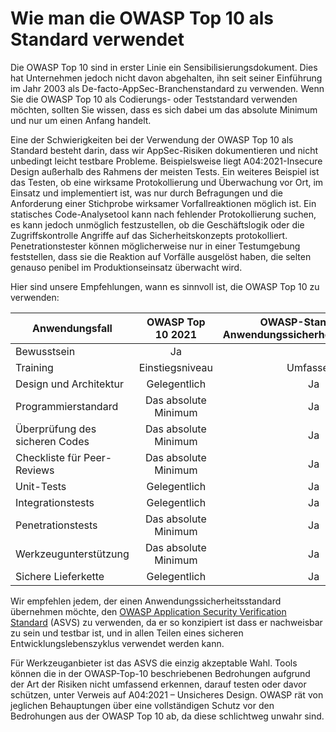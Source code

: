 # Wie man die OWASP Top 10 als Standard verwendet

Die OWASP Top 10 sind in erster Linie ein Sensibilisierungsdokument. Dies hat Unternehmen jedoch nicht davon abgehalten, ihn seit seiner Einführung im Jahr 2003 als De-facto-AppSec-Branchenstandard zu verwenden. Wenn Sie die OWASP Top 10 als Codierungs- oder Teststandard verwenden möchten, sollten Sie wissen, dass es sich dabei um das absolute Minimum und nur um einen Anfang handelt.

Eine der Schwierigkeiten bei der Verwendung der OWASP Top 10 als Standard besteht darin, dass wir AppSec-Risiken dokumentieren und nicht unbedingt leicht testbare Probleme. Beispielsweise liegt A04:2021-Insecure Design außerhalb des Rahmens der meisten Tests. Ein weiteres Beispiel ist das Testen, ob eine wirksame Protokollierung und Überwachung vor Ort, im Einsatz und implementiert ist, was nur durch Befragungen und die Anforderung einer Stichprobe wirksamer Vorfallreaktionen möglich ist. Ein statisches Code-Analysetool kann nach fehlender Protokollierung suchen, es kann jedoch unmöglich festzustellen, ob die Geschäftslogik oder die Zugriffskontrolle Angriffe auf das Sicherheitskonzepts protokolliert. Penetrationstester können möglicherweise nur in einer Testumgebung feststellen, dass sie die Reaktion auf Vorfälle ausgelöst haben, die selten genauso penibel im Produktionseinsatz überwacht wird.

Hier sind unsere Empfehlungen, wann es sinnvoll ist, die OWASP Top 10 zu verwenden:

| Anwendungsfall | OWASP Top 10 2021 | OWASP-Standard zur Anwendungssicherheitsüberprüfung |
|-------------------------|:-------------------:|:--------------------------------------------------:|
| Bewusstsein | Ja | |
| Training | Einstiegsniveau | Umfassend |
| Design und Architektur | Gelegentlich | Ja |
| Programmierstandard | Das absolute Minimum | Ja |
| Überprüfung des sicheren Codes | Das absolute Minimum | Ja |
| Checkliste für Peer-Reviews | Das absolute Minimum | Ja |
| Unit-Tests | Gelegentlich | Ja |
| Integrationstests | Gelegentlich | Ja |
| Penetrationstests | Das absolute Minimum | Ja |
| Werkzeugunterstützung | Das absolute Minimum | Ja |
| Sichere Lieferkette | Gelegentlich | Ja |

Wir empfehlen jedem, der einen Anwendungssicherheitsstandard übernehmen möchte, den [OWASP Application Security Verification Standard](https://owasp.org/www-project-application-security-verification-standard/) (ASVS) zu verwenden, da er so konzipiert ist dass er nachweisbar zu sein und testbar ist, und in allen Teilen eines sicheren Entwicklungslebenszyklus verwendet werden kann.

Für Werkzeuganbieter ist das ASVS die einzig akzeptable Wahl. Tools können die in der OWASP-Top-10 beschriebenen Bedrohungen aufgrund der Art der Risiken nicht umfassend erkennen, darauf testen oder davor schützen, unter Verweis auf A04:2021 – Unsicheres Design. OWASP rät von jeglichen Behauptungen über eine vollständigen Schutz vor den Bedrohungen aus der OWASP Top 10 ab, da diese schlichtweg unwahr sind.
